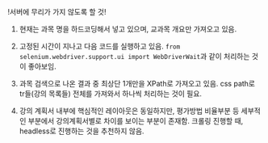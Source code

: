!서버에 무리가 가지 않도록 할 것!

1. 현재는 과목 명을 하드코딩해서 넣고 있으며, 교과목 개요만 가져오고 있음.

2. 고정된 시간이 지나고 다음 코드를 실행하고 있음. `from selenium.webdriver.support.ui import WebDriverWait`과 같이 처리하는 것이 좋아보임.

4. 과목 검색으로 나온 결과 중 최상단 1개만을 XPath로 가져오고 있음. css path로 tr들(강의 목록들) 전체를 가져와서 하나씩 처리하는 것이 필요.

5. 강의 계획서 내부에 핵심적인 레이아웃은 동일하지만, 평가방법 비율부분 등 세부적인 부분에서 강의계획서별로 차이를 보이는 부분이 존재함. 크롤링 진행할 때, headless로 진행하는 것을 추천하지 않음.
